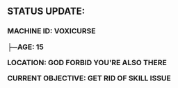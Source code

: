 <h2>STATUS UPDATE:</h2>

<h3>MACHINE ID:    VOXICURSE<p></p>
  ├─AGE:           15<p></p>
LOCATION:          GOD FORBID YOU'RE ALSO THERE<p></p>
CURRENT OBJECTIVE: GET RID OF SKILL ISSUE
</h3>
